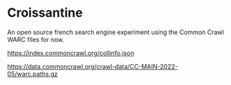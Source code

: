 # Croissantine

An open source french search engine experiment using the Common Crawl WARC files for now.

<https://index.commoncrawl.org/collinfo.json>

<https://data.commoncrawl.org/crawl-data/CC-MAIN-2022-05/warc.paths.gz>
